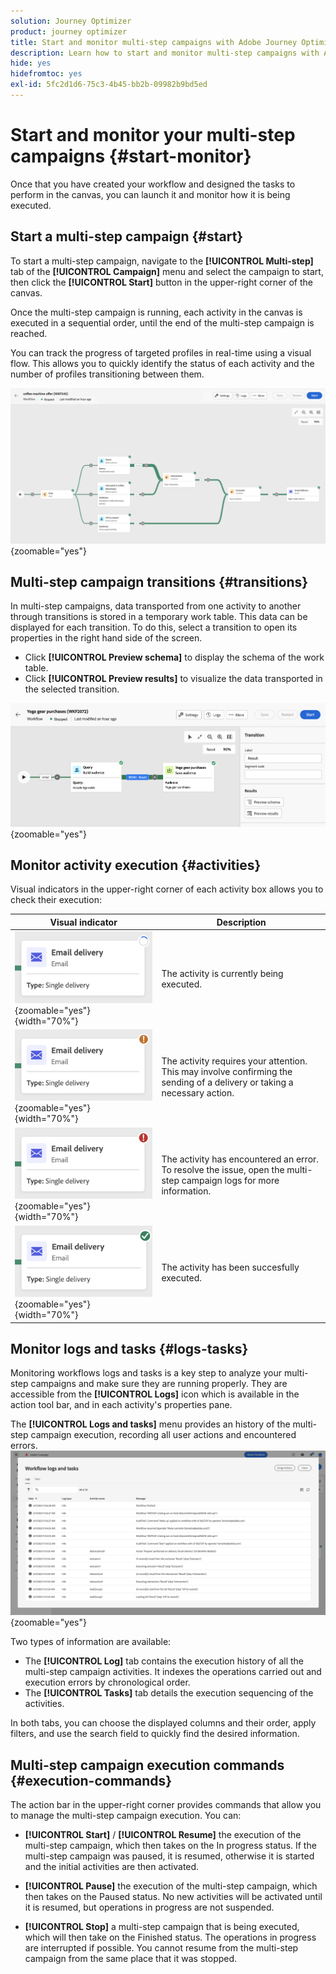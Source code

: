 ```yaml
---
solution: Journey Optimizer
product: journey optimizer
title: Start and monitor multi-step campaigns with Adobe Journey Optimizer
description: Learn how to start and monitor multi-step campaigns with Adobe Journey Optimizer
hide: yes
hidefromtoc: yes
exl-id: 5fc2d1d6-75c3-4b45-bb2b-09982b9bd5ed
---
```

# Start and monitor your multi-step campaigns {#start-monitor}

Once that you have created your workflow and designed the tasks to perform in the canvas, you can launch it and monitor how it is being executed. 

## Start a multi-step campaign {#start}

To start a multi-step campaign, navigate to the **[!UICONTROL Multi-step]** tab of the **[!UICONTROL Campaign]** menu and select the campaign to start, then click the **[!UICONTROL Start]** button in the upper-right corner of the canvas.

Once the  multi-step campaign is running, each activity in the canvas is executed in a sequential order, until the end of the  multi-step campaign is reached.

You can track the progress of targeted profiles in real-time using a visual flow. This allows you to quickly identify the status of each activity and the number of profiles transitioning between them.

![](assets/workflow-execution.png){zoomable="yes"}

## Multi-step campaign transitions {#transitions}

In  multi-step campaigns, data transported from one activity to another through transitions is stored in a temporary work table. This data can be displayed for each transition. To do this, select a transition to open its properties in the right hand side of the screen.

* Click **[!UICONTROL Preview schema]** to display the schema of the work table.
* Click **[!UICONTROL Preview results]** to visualize the data transported in the selected transition.

![](assets/transition.png){zoomable="yes"}

## Monitor activity execution {#activities}

Visual indicators in the upper-right corner of each activity box allows you to check their execution:

|Visual indicator | Description | 
|-----|------------|
|![](assets/activity-status-pending.png){zoomable="yes"}{width="70%"}| The activity is currently being executed. |
|![](assets/activity-status-orange.png){zoomable="yes"}{width="70%"}| The activity requires your attention. This may involve confirming the sending of a delivery or taking a necessary action. |
|![](assets/activity-status-red.png){zoomable="yes"}{width="70%"}|The activity has encountered an error. To resolve the issue, open the  multi-step campaign logs for more information.|
|![](assets/activity-status-green.png){zoomable="yes"}{width="70%"}|The activity has been succesfully executed. | 

## Monitor logs and tasks {#logs-tasks}

Monitoring workflows logs and tasks is a key step to analyze your  multi-step campaigns and make sure they are running properly. They are accessible from the **[!UICONTROL Logs]** icon which is available in the action tool bar, and in each activity's properties pane.

The **[!UICONTROL Logs and tasks]** menu provides an history of the  multi-step campaign execution, recording all user actions and encountered errors.
![](assets/workflow-logs.png){zoomable="yes"}

Two types of information are available:

* The **[!UICONTROL Log]** tab contains the execution history of all the  multi-step campaign activities. It indexes the operations carried out and execution errors by chronological order.
* The **[!UICONTROL Tasks]** tab details the execution sequencing of the activities. 

In both tabs, you can choose the displayed columns and their order, apply filters, and use the search field to quickly find the desired information.

## Multi-step campaign execution commands {#execution-commands}

The action bar in the upper-right corner provides commands that allow you to manage the  multi-step campaign execution. You can:

* **[!UICONTROL Start]** / **[!UICONTROL Resume]** the execution of the   multi-step campaign, which then takes on the In progress status. If the  multi-step campaign was paused, it is resumed, otherwise it is started and the initial activities are then activated.

* **[!UICONTROL Pause]** the execution of the  multi-step campaign, which then takes on the Paused status. No new activities will be activated until it is resumed, but operations in progress are not suspended.

* **[!UICONTROL Stop]** a  multi-step campaign that is being executed, which will then take on the Finished status. The operations in progress are interrupted if possible. You cannot resume from the  multi-step campaign from the same place that it was stopped.
